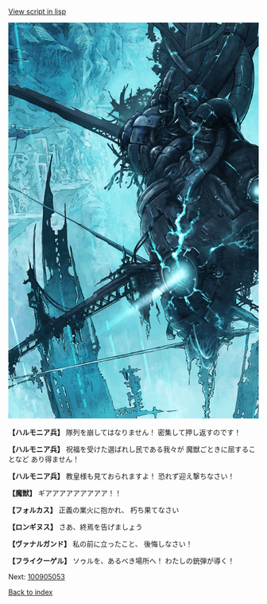 [View script in lisp](../scripts/100905051.txt)

![underground_world_3.png](../images/backgrounds/underground_world_3.png)

**【ハルモニア兵】**
隊列を崩してはなりません！
密集して押し返すのです！

**【ハルモニア兵】**
祝福を受けた選ばれし民である我々が
魔獣ごときに屈することなど
あり得ません！

**【ハルモニア兵】**
教皇様も見ておられますよ！
恐れず迎え撃ちなさい！

**【魔獣】**
ギアアアアアアアアア！！

**【フォルカス】**
正義の業火に抱かれ、
朽ち果てなさい

**【ロンギヌス】**
さあ、終焉を告げましょう

**【ヴァナルガンド】**
私の前に立ったこと、
後悔しなさい！

**【フライクーゲル】**
ソゥルを、あるべき場所へ！
わたしの銃弾が導く！

Next: [100905053](100905053.md)

[Back to index](index.md)
